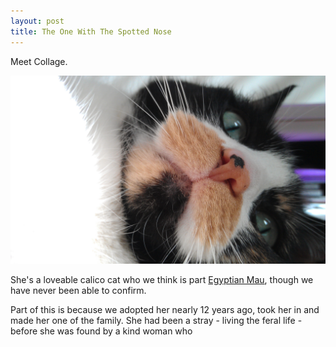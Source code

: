 ```yaml
---
layout: post
title: The One With The Spotted Nose
---
```

Meet Collage.

![close up of Collage](/content/images/2014/Mar/2011_04_28_08_59_08.jpg)

She's a loveable calico cat who we think is part [Egyptian Mau](http://en.wikipedia.org/wiki/Egyptian_Mau), though we have never been able to confirm.

Part of this is because we adopted her nearly 12 years ago, took her in and made her one of the family. She had been a stray - living the feral life - before she was found by a kind woman who  
